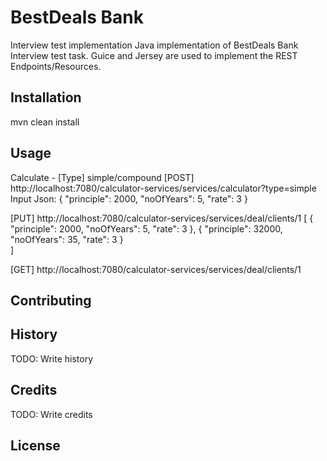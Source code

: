 # BestDeals Bank

Interview test implementation
Java implementation of BestDeals Bank Interview test task. Guice and Jersey are used to implement the REST Endpoints/Resources.

## Installation

mvn clean install

## Usage

Calculate - [Type] simple/compound
[POST]
http://localhost:7080/calculator-services/services/calculator?type=simple
Input Json:
{
  "principle": 2000,
  "noOfYears": 5,
  "rate": 3
}

[PUT]
http://localhost:7080/calculator-services/services/deal/clients/1
[
   {
 	"principle": 2000,
 	"noOfYears": 5,
 	"rate": 3
   },
   {
     "principle": 32000,
     "noOfYears": 35,
     "rate": 3
   }  
 ]

[GET]
http://localhost:7080/calculator-services/services/deal/clients/1

## Contributing

## History

TODO: Write history

## Credits

TODO: Write credits

## License




